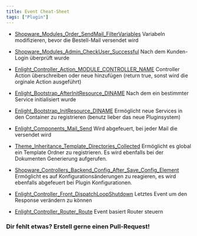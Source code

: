 ```yaml
---
title: Event Cheat-Sheet
tags: ["Plugin"]
---
```


- [Shopware_Modules_Order_SendMail_FilterVariables](https://github.com/shopware/shopware/blob/b3520661f1c182baa9e2f3dbd8c351f25d2284f4/engine/Shopware/Core/sOrder.php#L840)
Variabeln modifizieren, bevor die Bestell-Mail versendet wird

- [Shopware_Modules_Admin_CheckUser_Successful](https://github.com/shopware/shopware/blob/07741024ceeb40e905135b9633e0c02e22982b39/engine/Shopware/Core/sAdmin.php#L866)
Nach dem Kunden-Login überprüft wurde

- [Enlight_Controller_Action_MODULE_CONTROLLER_NAME](https://github.com/shopware/shopware/blob/39283e3e65a5e85af6bc7b0cead6fa482810a4d4/engine/Library/Enlight/Controller/Action.php#L154)
Controller Action überschreiben oder neue hinzufügen (return true, sonst wird die orginale Action ausgeführt)

- [Enlight_Bootstrap_AfterInitResource_DINAME](https://github.com/shopware/shopware/blob/321f6f4eeb3f234a111c970b705bd330b43fb4af/engine/Shopware/Components/DependencyInjection/Container.php#L225)
Nach dem ein bestimmter Service initialisiert wurde

- [Enlight_Bootstrap_InitResource_DINAME](https://github.com/shopware/shopware/blob/321f6f4eeb3f234a111c970b705bd330b43fb4af/engine/Shopware/Components/DependencyInjection/Container.php#L207)
Ermöglicht neue Services in den Container zu registrieren (benutz lieber das neue Pluginsystem)

- [Enlight_Components_Mail_Send](https://github.com/shopware/shopware/blob/b37fb378cd099602317714d131c75c9cc1df39ef/engine/Library/Enlight/Components/Mail.php#L330)
Wird abgefeuert, bei jeder Mail die versendet wird

- [Theme_Inheritance_Template_Directories_Collected](https://github.com/shopware/shopware/blob/b3520661f1c182baa9e2f3dbd8c351f25d2284f4/engine/Shopware/Components/Theme/Inheritance.php#L207)
Ermöglicht es global ein Template Ordner zu registrieren. Es wird ebenfalls bei der Dokumenten Generierung aufgerufen.

- [Shopware_Controllers_Backend_Config_After_Save_Config_Element](https://github.com/shopware/shopware/blob/28a3689112757c41914f6b403b17b2880e269e7a/engine/Shopware/Controllers/Backend/Config.php#L1307)
Ermöglicht es auf Konfigurationsänderungen zu reagieren, es wird ebenfalls abgefeuert bei Plugin Konfigurationen.

- [Enlight_Controller_Front_DispatchLoopShutdown](https://github.com/shopware/shopware/blob/88c2678837e83fc968ca151cf39f3360c96bf7db/engine/Library/Enlight/Controller/Front.php#L249)
Letztes Event um den Response verändern zu können

- [Enlight_Controller_Router_Route](https://github.com/shopware/shopware/blob/321f6f4eeb3f234a111c970b705bd330b43fb4af/engine/Shopware/Components/Routing/Matchers/EventMatcher.php#L68)
Event basiert Router steuern

### Dir fehlt etwas? Erstell gerne einen Pull-Request!